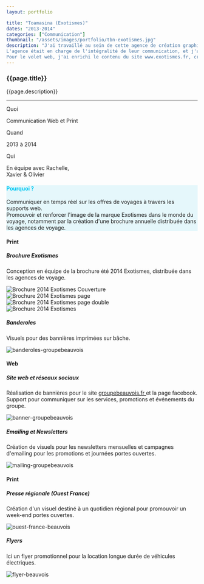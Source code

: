 ```yaml
---
layout: portfolio

title: "Toamasina (Exotismes)"
dates: "2013-2014"
categories: ["Communication"]
thumbnail: "/assets/images/portfolio/tbn-exotismes.jpg"
description: "J'ai travaillé au sein de cette agence de création graphique, dont le principal client était le Tour Opérateur Exotismes, spécialisé dans la vente de voyages dans les îles. <br><br>
L'agence était en charge de l'intégralité de leur communication, et j'ai activement participé à la conception de la brochure Exotismes, des cartes de visite, des flyers, et d'autres supports visuels destinés à l'impression. <br>
Pour le volet web, j'ai enrichi le contenu du site www.exotismes.fr, créé des newsletters ainsi que des bannières web, contribuant ainsi à renforcer l'image de la marque."
---
```

<div class="col-lg-8 text-left pf-container">
	<h3 class="mb-3 mt-3 project-title">{{page.title}}</h3>
   <!-- <h6>{{page.dates}}</h6> -->
	<p>{{page.description}}</p>

  <hr class="my-5">

  <div class="row">
      <div class="col-lg-4 text-center">
        <p class="text-color font-weight-bold mb-2">Quoi</p>
        <p>Communication Web et Print</p>
      </div>
      <div class="col-lg-4 text-center">
        <p class="text-color font-weight-bold mb-2">Quand</p>
        <p>2013 à 2014</p>
      </div>
      <div class="col-lg-4 text-center">
        <p class="text-color font-weight-bold mb-2">Qui</p>
        <p>En équipe avec Rachelle, <br> Xavier & Olivier</p>
      </div>
  </div>
</div>

<div class="col-lg-12 text-center my-5 py-5" style="background-color: #c9f1f978">
  <h4 class="mb-3" style="color: #00c8f2">Pourquoi ?</h4>
	<p class="project-caption">Communiquer en temps réel sur les offres de voyages à travers les supports web. <br>
Promouvoir et renforcer l'image de la marque Exotismes dans le monde du voyage, notamment par la création d'une brochure annuelle distribuée dans les agences de voyage.</p>
</div>

<div class="service-2 col-lg-6 mx-3 mt-5">
  <h4>Print</h4>
</div>

<div class="col-lg-12 col-sm-12 pt-4 mb-3 top-description">
  <div class="fade-down animscroll">
    <h5>Brochure Exotismes</h5>
    <p>Conception en équipe de la brochure été 2014 Exotismes, distribuée dans les agences de voyage.</p>
  </div>
</div>

<div class="mosaic col-lg-6">
  <div class="panoramic1">
      <img src="/assets/images/portfolio/exotismes/brochure-couv.jpg" alt="Brochure 2014 Exotismes Couverture">
  </div>
  <div class="square1 fade-left animscroll">
      <img src="/assets/images/portfolio/exotismes/brochure-page-1.jpg" alt="Brochure 2014 Exotismes page">
  </div>
   <div class="square2 fade-right animscroll">
      <img src="/assets/images/portfolio/exotismes/brochure-page-2.jpg" alt="Brochure 2014 Exotismes page double">
  </div>
  <div class="panoramic2 fade-top animscroll">
      <img src="/assets/images/portfolio/exotismes/brochure-zoom.jpg" alt="Brochure 2014 Exotismes">
  </div>
</div>


<div class="col-lg-12 col-sm-12 mt-5 top-description">
  <div class="fade-top animscroll">
    <h5>Banderoles</h5>
    <p>Visuels pour des bannières imprimées sur bâche.</p>
  </div>
</div>
<div class="col-lg-12 col-sm-12 mb-3 text-center fade-in animscroll">
  <img src="/assets/images/portfolio/peugeot/banner-mockup.jpg" alt="banderoles-groupebeauvois" class="project-img">
</div>


<div class="service-2 col-lg-6 mx-3 mt-5">
  <h4>Web</h4>
</div>

<div class="col-lg-12 col-sm-12 pt-4 mb-3 top-description">
  <div class="fade-down animscroll">
    <h5>Site web et réseaux sociaux</h5>
    <p>Réalisation de bannières pour le site <a href="http://www.voiture-occasion-beauvois.com/" target="_blank">groupebeauvois.fr </a> et la page facebook. <br>
    Support pour communiquer sur les services, promotions et événements du groupe.</p>
  </div>
</div>
<div class="col-lg-12 col-sm-12 mb-3 text-center fade-left animscroll">
  <img src="/assets/images/portfolio/peugeot/banner-web.gif" alt="banner-groupebeauvois" class="project-img">
</div>

<div class="col-lg-12 col-sm-12 mt-5 mb-3 top-description">
  <div class="fade-top animscroll">
    <h5>Emailing et Newsletters</h5>
    <p>Création de visuels pour les newsletters mensuelles et campagnes d'emailing pour les promotions et journées portes ouvertes.</p>
  </div>
</div>
<div class="col-lg-12 col-sm-12 mb-3 text-center fade-in animscroll">
  <img src="/assets/images/portfolio/peugeot/mailing.jpg" alt="mailing-groupebeauvois" class="project-img">
</div>

<div class="service-2 col-lg-6 mx-3 mt-5">
  <h4>Print</h4>
</div>

<div class="col-lg-12 col-sm-12 pt-4 mb-3 top-description">
  <div class="fade-down animscroll">
    <h5>Presse régionale (Ouest France)</h5>
    <p>Création d'un visuel destiné à un quotidien régional pour promouvoir un week-end portes ouvertes.</p>
  </div>
</div>
<div class="col-lg-12 col-sm-12 mb-3 text-center fade-left animscroll">
  <img src="/assets/images/portfolio/peugeot/mockup-ouest-france.jpg" alt="ouest-france-beauvois" class="project-img">
</div>

<div class="col-lg-12 col-sm-12 pt-4 mb-3 top-description">
  <div class="fade-down animscroll">
    <h5>Flyers</h5>
    <p>Ici un flyer promotionnel pour la location longue durée de véhicules électriques.</p>
  </div>
<div class="col-lg-12 col-sm-12 mb-3 text-center fade-right animscroll">
  <img src="/assets/images/portfolio/peugeot/flyer-electric.jpg" alt="flyer-beauvois" class="project-img">
</div>
